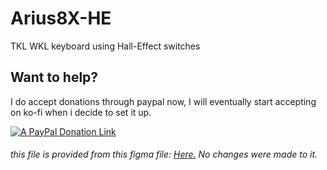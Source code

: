 # Arius8X-HE
TKL WKL keyboard using Hall-Effect switches
## Want to help?
I do accept donations through paypal now, I will eventually start accepting on ko-fi when i decide to set it up.

[![A PayPal Donation Link](http://mihaldimo.altervista.org/PaypalDonation/donate_pp_1.png)](https://www.paypal.com/donate/?hosted_button_id=5TJSAAYLWQZGJ)
<h6> this file is provided from this figma file: <a href="https://www.figma.com/community/file/1274568402383743355">Here.</a> No changes were made to it.</h>
